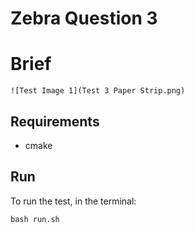# Zebra Question 3

# Brief
    
    ![Test Image 1](Test 3 Paper Strip.png)


## Requirements
* cmake

## Run

To run the test, in the terminal:

`bash run.sh`

